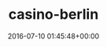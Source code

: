 ---
title:		"casino-berlin"
type:		"photos"
mediatype:		"upload"
location:		"TBC"
date:		"2016-07-10 01:45:48+00:00"
album:		"city"
filename:		"casino-berlin.md"
series:		""
cl_public_id:		"city/casino-berlin"
cl_version:		1497000282
format:		"tiff"
bytes:		5967544
width:		2158
height:		1440
colours:
- "#201512"
- "#030617"
- "#0C0D1C"
- "#1A1F1F"
- "#1A1817"
- "#241C11"
- "#1B282B"
- "#1D1C1F"
- "#7C442E"
- "#E29C68"
- "#FDF0E8"
- "#0B070D"
- "#131E1E"
- "#763837"
- "#130A10"
- "#01332E"
- "#020003"
- "#130704"
- "#D1EDF0"
- "#E56E89"
- "#1A1205"
- "#EFBD7F"
- "#027981"
- "#406D7D"
- "#91E2E8"
- "#042E35"
exposure_mode:		"Auto"
program:		"Aperture-priority AE"
aperture:		"2.8"
focal_length:		"16.0 mm"
iso:		"2000"
shutter_speed:		"1/40"
metering:		"Multi-segment"
flash:		"Off, Did not fire"
white_balance:		"Custom"
colour_temp:		"2900"
has_crop:		"true"
orientation:		"Horizontal (normal)"
camera_model:		"NIKON D800"
lens_info:		"16mm f/2.8"
artist:		"No artist info"
x_resolution:		"300"
y_resolution:		"300"
---